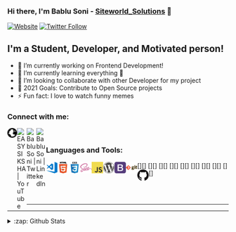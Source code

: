 ### Hi there, I'm Bablu Soni - [Siteworld_Solutions][website] 👋

[![Website](https://img.shields.io/website?label=siteworld.in&style=for-the-badge&url=https%3A%2F%2Fcodestackr.com)](https://www.siteworld.in/)
[![Twitter Follow](https://img.shields.io/twitter/follow/Bablusoni?color=1DA1F2&logo=twitter&style=for-the-badge)](https://twitter.com/intent/follow?original_referer=https%3A%2F%2Fgithub.com%2FBablusoni1234&screen_name=Bablusoni1234)

## I'm a Student, Developer, and Motivated person!

- 🔭 I’m currently working on Frontend Development!
- 🌱 I’m currently learning everything 🤣
- 👯 I’m looking to collaborate with other Developer for my project
- 🥅 2021 Goals: Contribute to Open Source projects
- ⚡ Fun fact: I love to watch funny memes


### Connect with me:

[<img align="left" alt="siteworld.in" width="22px" src="https://raw.githubusercontent.com/iconic/open-iconic/master/svg/globe.svg" />][website]
[<img align="left" alt="EASY SIKSHA | YouTube" width="22px" src="https://cdn.jsdelivr.net/npm/simple-icons@v3/icons/youtube.svg" />][youtube]
[<img align="left" alt="Bablu Soni | Twitter" width="22px" src="https://cdn.jsdelivr.net/npm/simple-icons@v3/icons/twitter.svg" />][twitter]
[<img align="left" alt="Bablu Soni | LinkedIn" width="22px" src="https://cdn.jsdelivr.net/npm/simple-icons@v3/icons/linkedin.svg" />][linkedin]


<br />

### Languages and Tools:

[<img align="left" alt="Visual Studio Code" width="26px" src="https://raw.githubusercontent.com/github/explore/80688e429a7d4ef2fca1e82350fe8e3517d3494d/topics/visual-studio-code/visual-studio-code.png" />][]
[<img align="left" alt="HTML5" width="26px" src="https://raw.githubusercontent.com/github/explore/80688e429a7d4ef2fca1e82350fe8e3517d3494d/topics/html/html.png" />][]
[<img align="left" alt="CSS3" width="26px" src="https://raw.githubusercontent.com/github/explore/80688e429a7d4ef2fca1e82350fe8e3517d3494d/topics/css/css.png" />][]
[<img align="left" alt="Sass" width="26px" src="https://raw.githubusercontent.com/github/explore/80688e429a7d4ef2fca1e82350fe8e3517d3494d/topics/sass/sass.png" />][]
[<img align="left" alt="JavaScript" width="26px" src="https://raw.githubusercontent.com/github/explore/80688e429a7d4ef2fca1e82350fe8e3517d3494d/topics/javascript/javascript.png" />][]
[<img align="left" alt="wordpress" width="26px" src="https://raw.githubusercontent.com/github/explore/78df643247d429f6cc873026c0622819ad797942/topics/wordpress/wordpress.png" />][]
[<img align="left" alt="bootstrap" width="26px" src="https://raw.githubusercontent.com/github/explore/78df643247d429f6cc873026c0622819ad797942/topics/bootstrap/bootstrap.png" />][]
[<img align="left" alt="Git" width="26px" src="https://raw.githubusercontent.com/github/explore/80688e429a7d4ef2fca1e82350fe8e3517d3494d/topics/git/git.png" />][]
[<img align="left" alt="GitHub" width="26px" src="https://raw.githubusercontent.com/github/explore/78df643247d429f6cc873026c0622819ad797942/topics/github/github.png" />][]


<br />
<br />

---
---

<details>
  <summary>:zap: Github Stats</summary>

  <img align="left" alt="BabluSoni Github Stats" src="https://github-readme-stats.codestackr.vercel.app/api?username=BabluSoni&show_icons=true&hide_border=true" />

</details>

[website]: https://www.siteworld.in/
[twitter]: https://twitter.com/Bablusoni1234
[youtube]: https://www.youtube.com/channel/UCreG7IaI_N8jCcDD-dPSU5A
[linkedin]: https://www.linkedin.com/in/bablu-soni-21b7b7147/